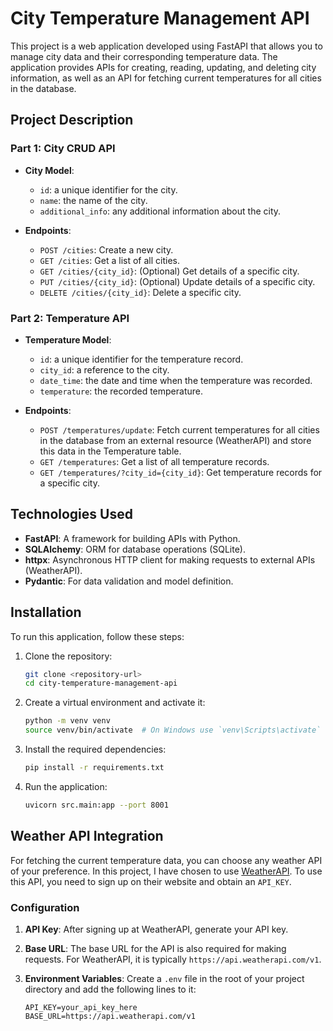 # City Temperature Management API

This project is a web application developed using FastAPI that allows you to manage city data and their corresponding temperature data. The application provides APIs for creating, reading, updating, and deleting city information, as well as an API for fetching current temperatures for all cities in the database.

## Project Description

### Part 1: City CRUD API

- **City Model**:
  - `id`: a unique identifier for the city.
  - `name`: the name of the city.
  - `additional_info`: any additional information about the city.

- **Endpoints**:
  - `POST /cities`: Create a new city.
  - `GET /cities`: Get a list of all cities.
  - `GET /cities/{city_id}`: (Optional) Get details of a specific city.
  - `PUT /cities/{city_id}`: (Optional) Update details of a specific city.
  - `DELETE /cities/{city_id}`: Delete a specific city.

### Part 2: Temperature API

- **Temperature Model**:
  - `id`: a unique identifier for the temperature record.
  - `city_id`: a reference to the city.
  - `date_time`: the date and time when the temperature was recorded.
  - `temperature`: the recorded temperature.

- **Endpoints**:
  - `POST /temperatures/update`: Fetch current temperatures for all cities in the database from an external resource (WeatherAPI) and store this data in the Temperature table.
  - `GET /temperatures`: Get a list of all temperature records.
  - `GET /temperatures/?city_id={city_id}`: Get temperature records for a specific city.

## Technologies Used

- **FastAPI**: A framework for building APIs with Python.
- **SQLAlchemy**: ORM for database operations (SQLite).
- **httpx**: Asynchronous HTTP client for making requests to external APIs (WeatherAPI).
- **Pydantic**: For data validation and model definition.

## Installation

To run this application, follow these steps:

1. Clone the repository:
   ```bash
   git clone <repository-url>
   cd city-temperature-management-api
   
2. Create a virtual environment and activate it:
   ```bash
   python -m venv venv
   source venv/bin/activate  # On Windows use `venv\Scripts\activate`

3. Install the required dependencies:
   ```bash
   pip install -r requirements.txt

4. Run the application:
   ```bash
   uvicorn src.main:app --port 8001
   

## Weather API Integration

For fetching the current temperature data, you can choose any weather API of your preference. In this project, I have chosen to use [WeatherAPI](https://www.weatherapi.com/). To use this API, you need to sign up on their website and obtain an `API_KEY`.

### Configuration

1. **API Key**: After signing up at WeatherAPI, generate your API key.
2. **Base URL**: The base URL for the API is also required for making requests. For WeatherAPI, it is typically `https://api.weatherapi.com/v1`.

3. **Environment Variables**: Create a `.env` file in the root of your project directory and add the following lines to it:
   ```plaintext
   API_KEY=your_api_key_here
   BASE_URL=https://api.weatherapi.com/v1
